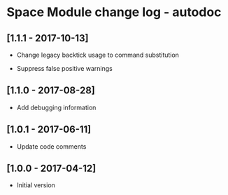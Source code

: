 # Space Module change log - autodoc

## [1.1.1 - 2017-10-13]

* Change legacy backtick usage to command substitution

* Suppress false positive warnings


## [1.1.0 - 2017-08-28]

+ Add debugging information


## [1.0.1 - 2017-06-11]

* Update code comments


## [1.0.0 - 2017-04-12]

+ Initial version
